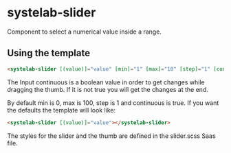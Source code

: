 # systelab-slider

Component to select a numerical value inside a range.

## Using the template

```html
<systelab-slider [(value)]="value" [min]="1" [max]="10" [step]="1" [continuous]="true"></systelab-slider>
```

The Input continuous is a boolean value in order to get changes while dragging the thumb. If it is not true you will get the changes at the end.

By default min is 0, max is 100, step is 1 and continuous is true. If you want the defaults the template will look like:

```html
<systelab-slider [(value)]="value"></systelab-slider>
```

The styles for the slider and the thumb are defined in the slider.scss Saas file.
